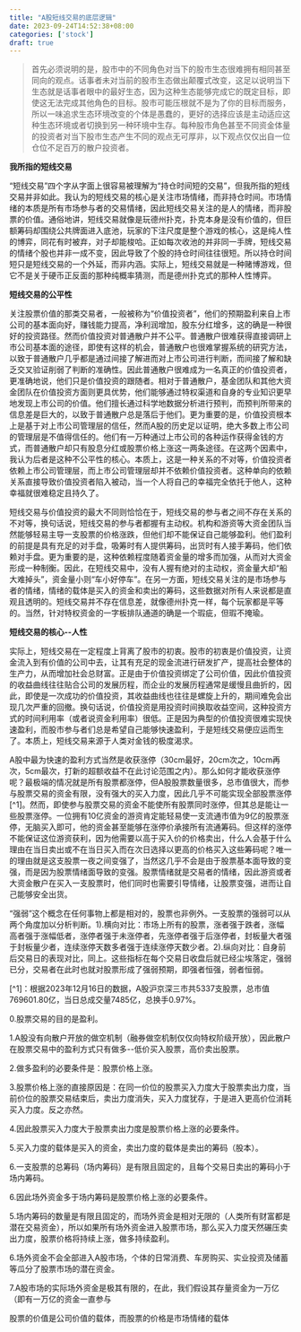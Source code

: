 ```yaml
---
title: "A股短线交易的底层逻辑"
date: 2023-09-24T14:52:38+08:00
categories: ['stock']
draft: true
---
```


> 首先必须说明的是，股市中的不同角色对当下的股市生态很难拥有相同甚至同向的观点。话事者未对当前的股市生态做出颠覆式改变，这足以说明当下生态就是话事者眼中的最好生态，因为这种生态能够完成它的既定目标，即使这无法完成其他角色的目标。股市可能压根就不是为了你的目标而服务，所以一味追求生态环境改变的个体是愚蠢的，更好的选择应该是主动适应这种生态环境或者切换到另一种环境中生存。每种股市角色甚至不同资金体量的投资者对当下股市生态产生不同的观点无可厚非，以下观点仅仅出自一位仓位不足百万的散户投资者。

**我所指的短线交易**

“短线交易”四个字从字面上很容易被理解为“持仓时间短的交易”，但我所指的短线交易并非如此。我认为的短线交易的核心是关注市场情绪，而非持仓时间。市场情绪的本质是所有市场参与者的交易情绪，因此短线交易关注的是人的情绪，而非股票的价值。通俗地讲，短线交易就像是玩德州扑克，扑克本身是没有价值的，但巨额筹码却围绕公共牌面进入底池，玩家的下注尺度是整个游戏的核心，这是纯人性的博弈，同花有时被弃，对子却能梭哈。正如每次收池的并非同一手牌，短线交易的情绪个股也并非一成不变，因此导致了个股的持仓时间往往很短。所以持仓时间短只是短线交易的一个外延，而非内涵。实际上，短线交易就是一种赌博游戏，但它不是关于硬币正反面的那种纯概率猜测，而是德州扑克式的那种人性博弈。

**短线交易的公平性**

关注股票价值的那类交易者，一般被称为“价值投资者”，他们的预期盈利来自上市公司的基本面向好，赚钱能力提高，净利润增加，股东分红增多，这的确是一种很好的投资路径。然而价值投资对普通散户并不公平。普通散户很难获得直接调研上市公司基本面的途径，即使有这样的机会，普通散户也很难掌握系统的研究方法，以致于普通散户几乎都是通过间接了解进而对上市公司进行判断，而间接了解和缺乏交叉验证削弱了判断的准确性。因此普通散户很难成为一名真正的价值投资者，更准确地说，他们只是价值投资的跟随者。相对于普通散户，基金团队和其他大资金团队在价值投资方面则更具优势，他们能够通过特权渠道和自身的专业知识更早地发现上市公司的价值。他们擅长通过科学地数据分析进行预判，而预判所带来的信息差是巨大的，以致于普通散户总是落后于他们。更为重要的是，价值投资根本上是基于对上市公司管理层的信任，然而A股的历史足以证明，绝大多数上市公司的管理层是不值得信任的。他们有一万种通过上市公司的各种运作获得金钱的方式，而普通散户却只有股息分红或股票价格上涨这一两条途径。在这两个因素中，我认为后者是这种不公平性的核心。本质上，这是一种关系的不对等，价值投资者依赖上市公司管理层，而上市公司管理层却并不依赖价值投资者。这种单向的依赖关系直接导致价值投资者陷入被动，当一个人将自己的幸福完全依托于他人，这种幸福就很难稳定且持久了。

短线交易与价值投资的最大不同则恰恰在于，短线交易的参与者之间不存在关系的不对等，换句话说，短线交易的参与者都握有主动权。机构和游资等大资金团队当然能够轻易主导一支股票的价格涨跌，但他们却不能保证自己能够盈利。他们盈利的前提是具有充足的对手盘，吸筹时有人提供筹码，出货时有人接手筹码，他们依赖对手盘。更为重要的是，这种依赖程度随着资金量的增多而加强，从而对大资金形成一种制衡。因此，在短线交易中，没有人握有绝对的主动权，资金量大却“船大难掉头”，资金量小则“车小好停车”。在另一方面，短线交易关注的是市场参与者的情绪，情绪的载体是买入的资金和卖出的筹码，这些数据对所有人来说都是直观且透明的。短线交易并不存在信息差，就像德州扑克一样，每个玩家都是平等的。当然，针对特权资金的一字板排队通道的确是一个瑕疵，但瑕不掩瑜。

**短线交易的核心--人性**

实际上，短线交易在一定程度上背离了股市的初衷。股市的初衷是价值投资，让资金流入到有价值的公司中去，让其有充足的现金流进行研发扩产，提高社会整体的生产力，从而增加社会总财富。正是由于价值投资绑定了公司价值，因此价值投资的收益曲线往往贴合公司的发展历程，而企业的发展历程通常是缓慢且曲折的，因此，即使是一次成功的价值投资，其收益曲线也往往是螺旋上升的，期间难免会出现几次严重的回撤。换句话说，价值投资是用投资时间换取收益空间，这种投资方式的时间利用率（或者说资金利用率）很低。正是因为典型的价值投资很难实现快速盈利，而股市参与者们总是希望自己能够快速盈利，于是短线交易便应运而生了。本质上，短线交易来源于人类对金钱的极度渴求。

A股中最为快速的盈利方式当然是收获涨停（30cm最好，20cm次之，10cm再次，5cm最次，打新的超额收益不在此讨论范围之内）。那么如何才能收获涨停呢？最极端的情况就是所有股票都涨停，但A股股票数量很多，总市值很大，而参与股票交易的资金有限，没有强大的买入力度，因此几乎不可能实现全部股票涨停[^1]。然而，即使参与股票交易的资金不能使所有股票同时涨停，但其总是能让一些股票涨停。一位拥有10亿资金的游资肯定能轻易使一支流通市值为9亿的股票涨停，无脑买入即可，他的资金甚至能够在涨停价承接所有流通筹码。但这样的涨停不能保证这位游资获利，因为他需要以高于买入价的价格卖出，什么人会基于什么理由在当日卖出或不在当日买入而在次日选择以更高的价格买入这些筹码呢？唯一的理由就是这支股票一夜之间变强了，当然这几乎不会是由于股票基本面导致的变强，而是因为股票情绪面导致的变强。股票情绪就是交易者的情绪，因此游资或者大资金散户在买入一支股票时，他们同时也需要引导情绪，让股票变强，进而让自己能够安全出货。

“强弱”这个概念在任何事物上都是相对的，股票也非例外。一支股票的强弱可以从两个角度加以分析判断。1).横向对比：市场上所有的股票，涨者强于跌者，涨幅高者强于涨幅低者，涨停者强于未涨停者，先涨停者强于后涨停者，封板量大者强于封板量少者，连续涨停天数多者强于连续涨停天数少者。2).纵向对比：自身前后交易日的表现对比，同上。这些指标在每个交易日收盘后就已经尘埃落定，强弱已分，交易者在此时也就对股票形成了强弱预期，即强者恒强，弱者恒弱。

[^1]：根据2023年12月16日的数据，A股沪京深三市共5337支股票，总市值769601.80亿，当日总成交量7485亿，总换手0.97%。


0.股票交易的目的是盈利。

1.A股没有向散户开放的做空机制（融券做空机制仅仅向特权阶级开放），因此散户在股票交易中的盈利方式只有做多--低价买入股票，高价卖出股票。

2.做多盈利的必要条件是：股票价格上涨。

3.股票价格上涨的直接原因是：在同一价位的股票买入力度大于股票卖出力度，当前价位的股票交易结束后，卖出力度消失，买入力度犹存，于是进入更高价位消耗买入力度。反之亦然。

4.因此股票买入力度大于股票卖出力度是股票价格上涨的必要条件。

5.买入力度的载体是买入的资金，卖出力度的载体是卖出的筹码（股本）。

6.一支股票的总筹码（场内筹码）是有限且固定的，且每个交易日卖出的筹码小于场内筹码。

6.因此场外资金多于场内筹码是股票价格上涨的必要条件。

5.场内筹码的数量是有限且固定的，而场外资金是相对无限的（人类所有财富都是潜在交易资金），所以如果所有场外资金进入股票市场，那么买入力度天然碾压卖出力度，股票价格将持续上涨，做多持续盈利。

6.场外资金不会全部进入A股市场，个体的日常消费、车房购买、实业投资及储蓄等瓜分了股票市场的潜在资金。

7.A股市场的实际场外资金是极其有限的，在此，我们假设其存量资金为一万亿（即有一万亿的资金一直参与

股票的价值是公司价值的载体，而股票的价格是市场情绪的载体
